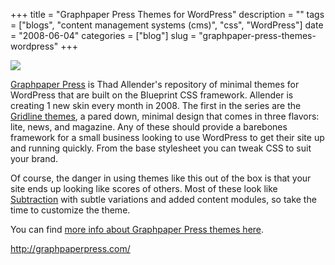 +++
title = "Graphpaper Press Themes for WordPress"
description = ""
tags = ["blogs", "content management systems (cms)", "css", "WordPress"]
date = "2008-06-04"
categories = ["blog"]
slug = "graphpaper-press-themes-wordpress"
+++



  <div class="notebook-screenshot"><a href="http://graphpaperpress.com/"><img src="//konigi.com/media/bluga/wt4846b18c08a2a.jpg"/></a></div><p><a href="http://graphpaperpress.com/">Graphpaper Press</a> is Thad Allender's repository of minimal themes for WordPress that are built on the Blueprint CSS framework. Allender is creating 1 new skin every month in 2008. The first in the series are the <a href="http://graphpaperpress.com/2007/12/09/gridline-lite/">Gridline themes</a>, a pared down, minimal design that comes in three flavors: lite, news, and magazine. Any of these should provide a barebones framework for a small business looking to use WordPress to get their site up and running quickly. From the base stylesheet you can tweak CSS to suit your brand. </p>
<p>Of course, the danger in using themes like this out of the box is that your site ends up looking like scores of others. Most of these look like <a href="http://subtraction.com/">Subtraction</a> with subtle variations and added content modules, so take the time to customize the theme.</p>
<p>You can find <a href="https://www.e-junkie.com/ecom/gb.php?ii=76006&amp;c=ib&amp;aff=26320&amp;ev=a529f771bf" target="ejejcsingle">more info about Graphpaper Press themes here</a>.</p>
    
  <a href="http://graphpaperpress.com/">http://graphpaperpress.com/</a>
